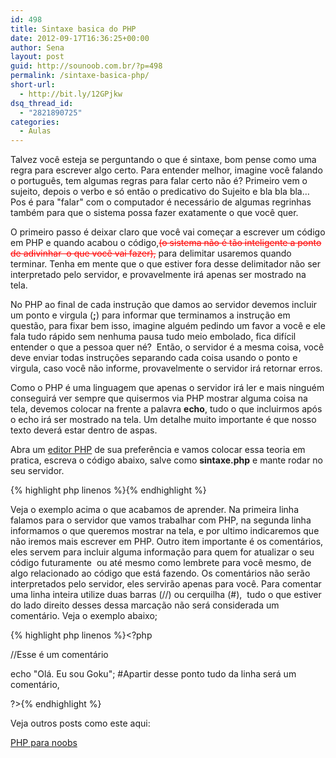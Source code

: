 ```yaml
---
id: 498
title: Sintaxe basica do PHP
date: 2012-09-17T16:36:25+00:00
author: Sena
layout: post
guid: http://sounoob.com.br/?p=498
permalink: /sintaxe-basica-php/
short-url:
  - http://bit.ly/12GPjkw
dsq_thread_id:
  - "2821890725"
categories:
  - Aulas
---
```

Talvez você esteja se perguntando o que é sintaxe, bom pense como uma regra para escrever algo certo. Para entender melhor, imagine você falando o português, tem algumas regras para falar certo não é? Primeiro vem o sujeito, depois o verbo e só então o predicativo do Sujeito e bla bla bla… Pos é para "falar" com o computador é necessário de algumas regrinhas também para que o sistema possa fazer exatamente o que você quer.<!--more-->

O primeiro passo é deixar claro que você vai começar a escrever um código em PHP e quando acabou o código,<span style="color: #ff0000;"><del>(o sistema não é tão inteligente a ponto de adivinhar  o que você vai fazer),</del></span> para delimitar usaremos **<?php** para iniciar e **?>** quando terminar. Tenha em mente que o que estiver fora desse delimitador não ser interpretado pelo servidor, e provavelmente irá apenas ser mostrado na tela.

No PHP ao final de cada instrução que damos ao servidor devemos incluir um ponto e virgula (**;**) para informar que terminamos a instrução em questão, para fixar bem isso, imagine alguém pedindo um favor a você e ele fala tudo rápido sem nenhuma pausa tudo meio embolado, fica difícil entender o que a pessoa quer né?  Então, o servidor é a mesma coisa, você deve enviar todas instruções separando cada coisa usando o ponto e virgula, caso você não informe, provavelmente o servidor irá retornar erros.

Como o PHP é uma linguagem que apenas o servidor irá ler e mais ninguém conseguirá ver sempre que quisermos via PHP mostrar alguma coisa na tela, devemos colocar na frente a palavra **echo**, tudo o que incluirmos após o echo irá ser mostrado na tela. Um detalhe muito importante é que nosso texto deverá estar dentro de aspas.

Abra um <a title="Escolhendo um editor PHP" href="./escolhendo-um-editor-php/" target="_blank">editor PHP</a> de sua preferência e vamos colocar essa teoria em pratica, escreva o código abaixo, salve como **sintaxe.php** e mante rodar no seu servidor.

{% highlight php linenos %}<?php echo "Olá. Eu sou Goku"; ?>{% endhighlight %} 

Veja o exemplo acima o que acabamos de aprender. Na primeira linha falamos para o servidor que vamos trabalhar com PHP, na segunda linha informamos o que queremos mostrar na tela, e por ultimo indicaremos que não iremos mais escrever em PHP. Outro item importante é os comentários, eles servem para incluir alguma informação para quem for atualizar o seu código futuramente  ou até mesmo como lembrete para você mesmo, de algo relacionado ao código que está fazendo. Os comentários não serão interpretados pelo servidor, eles servirão apenas para você. Para comentar uma linha inteira utilize duas barras (//) ou cerquilha (#),  tudo o que estiver do lado direito desses dessa marcação não será considerada um comentário. Veja o exemplo abaixo;

{% highlight php linenos %}<?php
  
//Esse é um comentário
  
echo "Olá. Eu sou Goku"; #Apartir desse ponto tudo da linha será um comentário,
  
?>{% endhighlight %} 

Veja outros posts como este aqui:
  
[PHP para noobs](./php-para-noobs/ "PHP para Noobs")